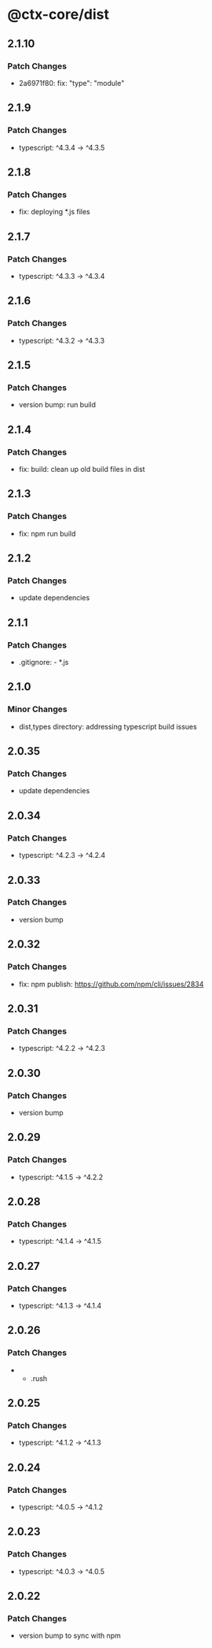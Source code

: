 # @ctx-core/dist

## 2.1.10

### Patch Changes

- 2a6971f80: fix: "type": "module"

## 2.1.9

### Patch Changes

- typescript: ^4.3.4 -> ^4.3.5

## 2.1.8

### Patch Changes

- fix: deploying \*.js files

## 2.1.7

### Patch Changes

- typescript: ^4.3.3 -> ^4.3.4

## 2.1.6

### Patch Changes

- typescript: ^4.3.2 -> ^4.3.3

## 2.1.5

### Patch Changes

- version bump: run build

## 2.1.4

### Patch Changes

- fix: build: clean up old build files in dist

## 2.1.3

### Patch Changes

- fix: npm run build

## 2.1.2

### Patch Changes

- update dependencies

## 2.1.1

### Patch Changes

- .gitignore: - \*.js

## 2.1.0

### Minor Changes

- dist,types directory: addressing typescript build issues

## 2.0.35

### Patch Changes

- update dependencies

## 2.0.34

### Patch Changes

- typescript: ^4.2.3 -> ^4.2.4

## 2.0.33

### Patch Changes

- version bump

## 2.0.32

### Patch Changes

- fix: npm publish: https://github.com/npm/cli/issues/2834

## 2.0.31

### Patch Changes

- typescript: ^4.2.2 -> ^4.2.3

## 2.0.30

### Patch Changes

- version bump

## 2.0.29

### Patch Changes

- typescript: ^4.1.5 -> ^4.2.2

## 2.0.28

### Patch Changes

- typescript: ^4.1.4 -> ^4.1.5

## 2.0.27

### Patch Changes

- typescript: ^4.1.3 -> ^4.1.4

## 2.0.26

### Patch Changes

- - .rush

## 2.0.25

### Patch Changes

- typescript: ^4.1.2 -> ^4.1.3

## 2.0.24

### Patch Changes

- typescript: ^4.0.5 -> ^4.1.2

## 2.0.23

### Patch Changes

- typescript: ^4.0.3 -> ^4.0.5

## 2.0.22

### Patch Changes

- version bump to sync with npm
